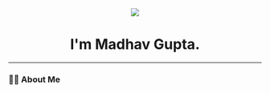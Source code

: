 <div id="header" align="center">
  <img src="https://media.giphy.com/media/xTiIzJSKB4l7xTouE8/giphy.gif"/>
</div>

<h1 align = "center">I'm Madhav Gupta.</h1>

---

### :woman_technologist: About Me 

<!--
**M4dhav/M4dhav** is a ✨ _special_ ✨ repository because its `README.md` (this file) appears on your GitHub profile.

Here are some ideas to get you started:

- 🔭 I’m currently working on ...
- 🌱 I’m currently learning ...
- 👯 I’m looking to collaborate on ...
- 🤔 I’m looking for help with ...
- 💬 Ask me about ...
- 📫 How to reach me: ...
- 😄 Pronouns: ...
- ⚡ Fun fact: ...
-->
